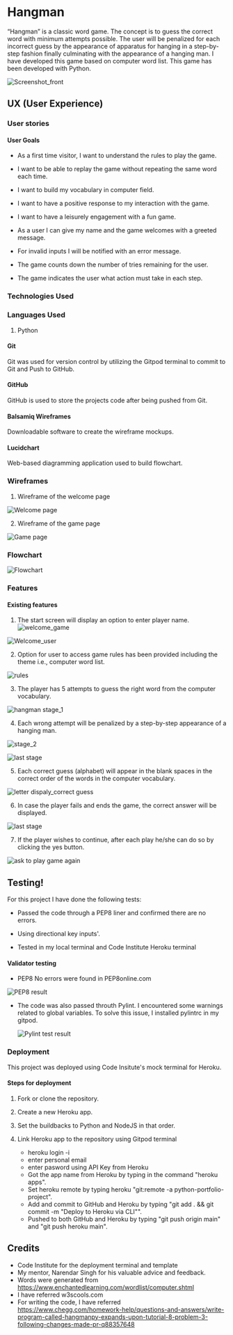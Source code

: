 # Hangman
“Hangman” is a classic word game. The concept is to guess the correct word with minimum attempts possible. The user will be penalized for each incorrect guess by the appearance of apparatus for hanging in a step-by-step fashion finally culminating with the appearance of a hanging man. I have developed this game based on computer word list. This game has been developed with Python. 


![Screenshot_front](https://user-images.githubusercontent.com/97182442/173900203-68d3fd57-ce2f-4c29-86aa-dfd839f3b552.png)


## UX (User Experience)

### User stories

#### User Goals

- As a first time visitor, I want to understand the rules to play the game.

- I want to be able to replay the game without repeating the same word each time.

- I want to build my vocabulary in computer field.

- I want to have a positive response to my interaction with the game.

- I want to have a leisurely engagement with a fun game.

- As a user I can give my name and the game welcomes with a greeted message.

- For invalid inputs I will be notified with an error message.

- The game counts down the number of tries remaining for the user.

- The game indicates the user what action must take in each step.


### Technologies Used

### Languages Used

 1. Python

#### Git

Git was used for version control by utilizing the Gitpod terminal to commit to Git and Push to GitHub.

#### GitHub

GitHub is used to store the projects code after being pushed from Git.

#### Balsamiq Wireframes

Downloadable software to create the wireframe mockups.


#### Lucidchart

Web-based diagramming application used to build flowchart.


### Wireframes

1. Wireframe of the welcome page


![Welcome page](https://user-images.githubusercontent.com/97182442/173900280-4cc9dcf0-33fc-45be-b952-81d09f8614cd.png)


2. Wireframe of the game page


![Game page](https://user-images.githubusercontent.com/97182442/173900346-dfa2f941-f821-4216-89a2-7ac00c817ee1.png)


### Flowchart




![Flowchart](https://user-images.githubusercontent.com/97182442/173900409-b148170c-1c21-4bb7-9614-fabc782319e0.png)


### Features

#### Existing features

1. The start screen will display an option to enter player name.
![welcome_game](https://user-images.githubusercontent.com/97182442/174427530-c1ddc450-6cc4-4bf9-bfdb-2b0166a151b7.png)



![Welcome_user](https://user-images.githubusercontent.com/97182442/174427541-e4ddac8b-5ddb-4165-a02c-6c11caa82a34.png)

2. Option for user to access game rules has been provided including the theme i.e., computer word list.


![rules](https://user-images.githubusercontent.com/97182442/174427554-49b3d8cc-c354-4cae-898f-959337c53f33.png)


3. The player has 5 attempts to guess the right word from the computer vocabulary.


![hangman stage_1](https://user-images.githubusercontent.com/97182442/174427563-cb71231a-d7cf-49aa-aba1-944a4e317a13.png)


4. Each wrong attempt will be penalized by a step-by-step appearance of a hanging man.



![stage_2](https://user-images.githubusercontent.com/97182442/174427576-ddb1fb39-7fdc-4009-8736-50a0ac3d09c7.png)


![last stage](https://user-images.githubusercontent.com/97182442/174427584-8c21b091-0b57-4cd2-af52-16b7b916f1dd.png)

5. Each correct guess (alphabet) will appear in the blank spaces in the correct order of the words in the computer vocabulary. 


![letter dispaly_correct guess](https://user-images.githubusercontent.com/97182442/174427592-fc7a04b6-719c-401e-9006-4b693264efa7.png)


6. In case the player fails and ends the game, the correct answer will be displayed.

![last stage](https://user-images.githubusercontent.com/97182442/174427596-8f697da0-a543-485a-9047-d0a46d13e5f9.png)

7. If the player wishes to continue, after each play he/she can do so by clicking the yes button.



![ask to play game again](https://user-images.githubusercontent.com/97182442/174427727-8530099c-f8c0-4590-8918-97178f6c26e8.png)



## Testing!


For this project I have done the following tests:

- Passed the code through a PEP8 liner and confirmed there are no errors.

- Using directional key inputs'.

- Tested in my local terminal and Code Institute Heroku terminal


#### Validator testing

- PEP8 No errors were found in PEP8online.com


![PEP8 result](https://user-images.githubusercontent.com/97182442/174427750-5f3924f4-170d-414d-8958-f30f41e4dbf1.png)


- The code was also passed throuth Pylint. I encountered some warnings related to global
  variables. To solve this issue, I installed pylintrc in my gitpod.
  
  ![Pylint test result](https://user-images.githubusercontent.com/97182442/174427746-949951f1-3840-45f4-9bbe-275928a9efff.png)

  


### Deployment

This project was deployed using Code Insitute's mock terminal for Heroku.

#### Steps for deployment

1. Fork or clone the repository.

2. Create a new Heroku app.

3. Set the buildbacks to Python and NodeJS in that order.

4. Link Heroku app to the repository using Gitpod terminal
   - heroku login -i
   - enter personal email
   - enter pasword using API Key from Heroku
   - Got the app name from Heroku by typing in the command "heroku apps".
   - Set heroku remote by typing heroku "git:remote -a python-portfolio-  project".
   - Add and commit to GitHub and Heroku by typing "git add . && git commit -m "Deploy to Heroku via CLI"".
   - Pushed to both GitHub and Heroku by typing "git push origin main" and "git push heroku main".



## Credits

- Code Institute for the deployment terminal and template
- My mentor, Narendar Singh for his valuable advice and feedback.
- Words were generated from https://www.enchantedlearning.com/wordlist/computer.shtml
- I have referred w3scools.com
- For writing the code, I have referred https://www.chegg.com/homework-help/questions-and-answers/write-program-called-hangmanpy-expands-upon-tutorial-8-problem-3-following-changes-made-pr-q88357648










